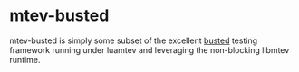 # mtev-busted

mtev-busted is simply some subset of the excellent [busted](http://olivinelabs.com/busted/)
testing framework running under luamtev and leveraging the non-blocking libmtev runtime.
